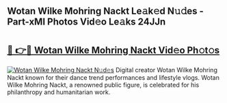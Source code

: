 ## Wotan Wilke Mohring Nackt Le𝚊k𝚎d N𝚞𝚍es - Part-xMI Photos Vid𝚎o Le𝚊ks 24JJn

# <h2><a href="http://fb3obmv.evod.top/?m=Wotan+Wilke+Mohring+Nackt">🔗 👉🔴 Wotan Wilke Mohring Nackt Vid𝚎o Ph𝚘t𝚘s</a></h2>

[![Wotan Wilke Mohring Nackt N𝚞d𝚎s](https://i.imgur.com/8V9OHl7.gif)](http://fb3obmv.evod.top/?m=Wotan+Wilke+Mohring+Nackt)
Digital creator Wotan Wilke Mohring Nackt known for their dance trend performances and lifestyle vlogs. Wotan Wilke Mohring Nackt, a renowned public figure, is celebrated for his philanthropy and humanitarian work. 
